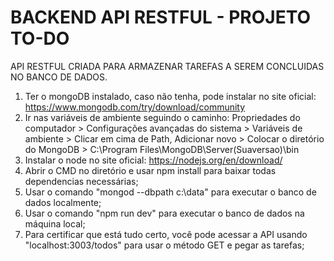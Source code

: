 # BACKEND API RESTFUL - PROJETO TO-DO
API RESTFUL CRIADA PARA ARMAZENAR TAREFAS A SEREM CONCLUIDAS NO BANCO DE DADOS.

1) Ter o mongoDB instalado, caso não tenha, pode instalar no site oficial: https://www.mongodb.com/try/download/community
2) Ir nas variáveis de ambiente seguindo o caminho: Propriedades do computador > Configurações avançadas do sistema > Variáveis de ambiente > Clicar em cima de Path, Adicionar novo > Colocar o diretório do MongoDB > C:\Program Files\MongoDB\Server\(Suaversao)\bin
3) Instalar o node no site oficial: https://nodejs.org/en/download/
4) Abrir o CMD no diretório e usar npm install para baixar todas dependencias necessárias;
5) Usar o comando "mongod --dbpath c:\data" para executar o banco de dados localmente;
6) Usar o comando "npm run dev" para executar o banco de dados na máquina local;
7) Para certificar que está tudo certo, você pode acessar a API usando "localhost:3003/todos" para usar o método GET e pegar as tarefas;
